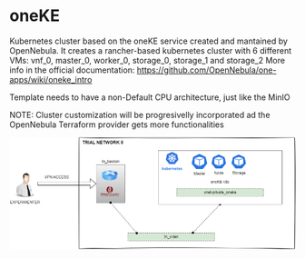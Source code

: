 # oneKE

Kubernetes cluster based on the oneKE service created and mantained by OpenNebula.
It creates a rancher-based kubernetes cluster with 6 different VMs: vnf_0, master_0, worker_0, storage_0, storage_1 and storage_2
More info in the official documentation: https://github.com/OpenNebula/one-apps/wiki/oneke_intro

Template needs to have a non-Default CPU architecture, just like the MinIO

NOTE: Cluster customization will be progresivelly incorporated ad the OpenNebula Terraform provider gets more functionalities

![oneKE](https://github.com/6G-SANDBOX/6G-Library/blob/assets/images/oneKE.png)